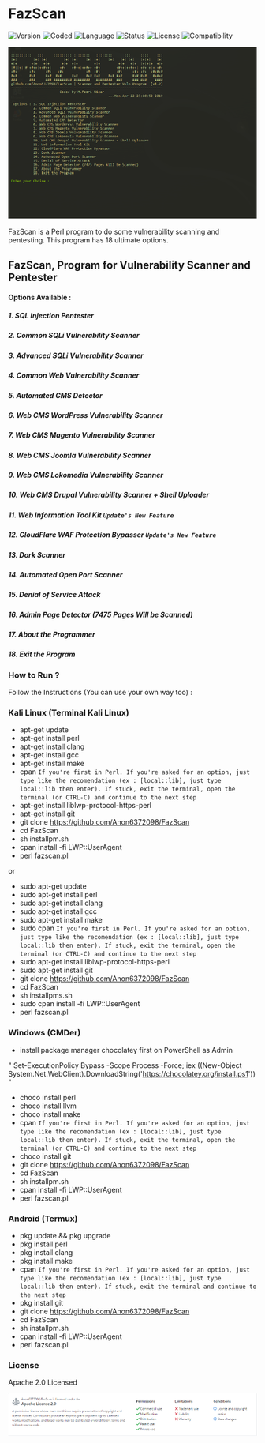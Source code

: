 # FazScan
![Version](https://img.shields.io/badge/FazScan-v1.2-brightgreen.svg) ![Coded](https://img.shields.io/badge/Coded-Perl-blue.svg) ![Language](https://img.shields.io/badge/Language-English-lightblue.svg) ![Status](https://img.shields.io/badge/Release-Stable-important.svg) ![License](https://img.shields.io/badge/License-Apache%202.0-green.svg) ![Compatibility](https://img.shields.io/badge/Compatible%20OS-Linux%2FWindows%2FAndroid-brightgreen.svg)

![FazScan](https://github.com/Anon6372098/FazScan/blob/master/img/fazscanv1.1-2-2.png)

FazScan is a Perl program to do some vulnerability scanning and pentesting. This program has 18 ultimate options.

## FazScan, Program for Vulnerability Scanner and Pentester

#### Options Available : 
  ##### 1. SQL Injection Pentester
  ##### 2. Common SQLi Vulnerability Scanner
  ##### 3. Advanced SQLi Vulnerability Scanner
  ##### 4. Common Web Vulnerability Scanner 
  ##### 5. Automated CMS Detector 
  ##### 6. Web CMS WordPress Vulnerability Scanner 
  ##### 7. Web CMS Magento Vulnerability Scanner
  ##### 8. Web CMS Joomla Vulnerability Scanner
  ##### 9. Web CMS Lokomedia Vulnerability Scanner
  ##### 10. Web CMS Drupal Vulnerability Scanner + Shell Uploader
  ##### 11. Web Information Tool Kit `Update's New Feature`
  ##### 12. CloudFlare WAF Protection Bypasser `Update's New Feature`
  ##### 13. Dork Scanner
  ##### 14. Automated Open Port Scanner
  ##### 15. Denial of Service Attack
  ##### 16. Admin Page Detector (7475 Pages Will be Scanned)
  ##### 17. About the Programmer
  ##### 18. Exit the Program

### How to Run ?

Follow the Instructions (You can use your own way too) :

### Kali Linux (Terminal Kali Linux)

- apt-get update
- apt-get install perl
- apt-get install clang
- apt-get install gcc
- apt-get install make
- cpan `If you're first in Perl. If you're asked for an option, just type like the recomendation (ex : [local::lib], just type local::lib then enter). If stuck, exit the terminal, open the terminal (or CTRL-C) and continue to the next step`
- apt-get install liblwp-protocol-https-perl
- apt-get install git
- git clone https://github.com/Anon6372098/FazScan
- cd FazScan
- sh installpm.sh
- cpan install -fi LWP::UserAgent
- perl fazscan.pl

or

- sudo apt-get update
- sudo apt-get install perl
- sudo apt-get install clang
- sudo apt-get install gcc
- sudo apt-get install make
- sudo cpan `If you're first in Perl. If you're asked for an option, just type like the recomendation (ex : [local::lib], just type local::lib then enter). If stuck, exit the terminal, open the terminal (or CTRL-C) and continue to the next step`
- sudo apt-get install liblwp-protocol-https-perl
- sudo apt-get install git
- git clone https://github.com/Anon6372098/FazScan
- cd FazScan
- sh installpms.sh
- sudo cpan install -fi LWP::UserAgent
- perl fazscan.pl

### Windows (CMDer)

- install package manager chocolatey first on PowerShell as Admin 

" Set-ExecutionPolicy Bypass -Scope Process -Force; iex ((New-Object System.Net.WebClient).DownloadString('https://chocolatey.org/install.ps1')) "

- choco install perl
- choco install llvm
- choco install make
- cpan `If you're first in Perl. If you're asked for an option, just type like the recomendation (ex : [local::lib], just type local::lib then enter). If stuck, exit the terminal, open the terminal (or CTRL-C) and continue to the next step`
- choco install git
- git clone https://github.com/Anon6372098/FazScan
- cd FazScan
- sh installpm.sh
- cpan install -fi LWP::UserAgent
- perl fazscan.pl

### Android (Termux)

- pkg update && pkg upgrade
- pkg install perl
- pkg install clang
- pkg install make
- cpan `If you're first in Perl. If you're asked for an option, just type like the recomendation (ex : [local::lib], just type local::lib then enter). If stuck, exit the terminal and continue to the next step`
- pkg install git
- git clone https://github.com/Anon6372098/FazScan
- cd FazScan
- sh installpm.sh
- cpan install -fi LWP::UserAgent
- perl fazscan.pl

### License

Apache 2.0 Licensed

![License_img](https://github.com/Anon6372098/FazScan/blob/master/img/FazScan_License.png)
